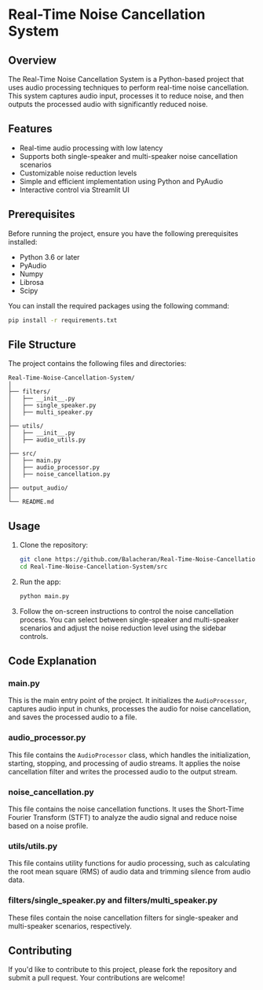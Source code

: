 # Real-Time Noise Cancellation System

## Overview

The Real-Time Noise Cancellation System is a Python-based project that uses audio processing techniques to perform real-time noise cancellation. This system captures audio input, processes it to reduce noise, and then outputs the processed audio with significantly reduced noise.

## Features

- Real-time audio processing with low latency
- Supports both single-speaker and multi-speaker noise cancellation scenarios
- Customizable noise reduction levels
- Simple and efficient implementation using Python and PyAudio
- Interactive control via Streamlit UI

## Prerequisites

Before running the project, ensure you have the following prerequisites installed:

- Python 3.6 or later
- PyAudio
- Numpy
- Librosa
- Scipy

You can install the required packages using the following command:
```bash
pip install -r requirements.txt
```

## File Structure

The project contains the following files and directories:

```
Real-Time-Noise-Cancellation-System/
│
├── filters/
│   ├── __init__.py
│   ├── single_speaker.py
│   ├── multi_speaker.py
│
├── utils/
│   ├── __init__.py
│   ├── audio_utils.py
│
├── src/
│   ├── main.py
│   ├── audio_processor.py
│   ├── noise_cancellation.py
│
├── output_audio/
│
└── README.md
```

## Usage

1. Clone the repository:
   ```bash
   git clone https://github.com/Balacheran/Real-Time-Noise-Cancellation-System.git
   cd Real-Time-Noise-Cancellation-System/src
   ```

2. Run the  app:
   ```bash
   python main.py
   ```

3. Follow the on-screen instructions to control the noise cancellation process. You can select between single-speaker and multi-speaker scenarios and adjust the noise reduction level using the sidebar controls.

## Code Explanation

### main.py

This is the main entry point of the project. It initializes the `AudioProcessor`, captures audio input in chunks, processes the audio for noise cancellation, and saves the processed audio to a file.

### audio_processor.py

This file contains the `AudioProcessor` class, which handles the initialization, starting, stopping, and processing of audio streams. It applies the noise cancellation filter and writes the processed audio to the output stream.

### noise_cancellation.py

This file contains the noise cancellation functions. It uses the Short-Time Fourier Transform (STFT) to analyze the audio signal and reduce noise based on a noise profile.

### utils/utils.py

This file contains utility functions for audio processing, such as calculating the root mean square (RMS) of audio data and trimming silence from audio data.

### filters/single_speaker.py and filters/multi_speaker.py

These files contain the noise cancellation filters for single-speaker and multi-speaker scenarios, respectively.

## Contributing

If you'd like to contribute to this project, please fork the repository and submit a pull request. Your contributions are welcome!

